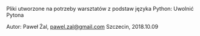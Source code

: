 Pliki utworzone na potrzeby warsztatów z podstaw języka Python: Uwolnić Pytona

Autor: Paweł Żal, pawel.zal@gmail.com
Szczecin, 2018.10.09
